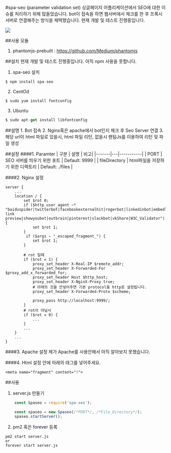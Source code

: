#spa-seo (parameter validation set)
 싱글페이지 어플리케이션에서 SEO에 대한 이슈를 처리하기 위해 많들었습니다. bot이 접속을 하면 웹서버에서 체크를 한 후 프록시 서버로 연결해주는 방식을 체택했습니다. 현재 개발 및 테스트 진행중입니다.

![](https://github.com/mayajuni/spa-seo/blob/master/img.PNG?raw=true)

##사용 모듈
1. phantomjs-prebuilt : https://github.com/Medium/phantomjs

##설치
현재 개발 및 테스트 진행중입니다. 아직 npm 사용을 못합니다.
1. spa-seo 설치
```javascript
$ npm install spa-seo
```
2. CentOd
```javascript
$ sudo yum install fontconfig
```
3. Ubuntu
```javascript
$ sudo apt-get install libfontconfig
```

##설명
	1. Bot 접속
	2. Nginx혹은 apache에서 bot인지 체크 후 Seo Server 연결
	3. 해당 url이 html 파일로 있을시, html 파일 리턴, 없을시 팬텀Js를 이용하여 리턴 및 파일 생성

##설정
####1. Paramter
| 구분  | 설명 | 비고|
|-------|---|-----------|
| PORT  | SEO 서버를 띄우기 위한 포트 | Default: 9999     |
| fileDirectory | html파일을 저장하기 위한 디렉토리  | Default: ./files      |

####2. Nginx 설정
```
server {
	...
    location / {
    	set $rot 0;
    	if ($http_user_agent ~* "baiduspider|twitterbot|facebookexternalhit|rogerbot|linkedinbot|embedly|quora link preview|showyoubot|outbrain|pinterest|slackbot|vkShare|W3C_Validator") {
            set $rot 1;
        }
         if ($args ~ "_escaped_fragment_") {
            set $rot 1;
        }

		# rot 일때
        if ($rot = 1) {
        	proxy_set_header X-Real-IP $remote_addr;
            proxy_set_header X-Forwarded-For $proxy_add_x_forwarded_for;
            proxy_set_header Host $http_host;
            proxy_set_header X-NginX-Proxy true;
            # 아래의 것을 안넣어주면 기본 protocol을 http로 설정됩니다.
            proxy_set_header X-Forwarded-Proto $scheme;

            proxy_pass http://localhost:9999/;
        }
        # rot이 아닐시
        if ($rot = 0) {
        	...
        }
        ...
    }
    ...
}
```
####3. Apache 설정
 제가 Apache를 사용안해서 아직 알아보지 못했습니다.

####4. Html 설정
<hear>안에 아래의 태그를 넣어주세요.
```
<meta name="fragment" content="!">
```

##사용
1. server.js 만들기
```javascript
	const Spaseo = require('spa-seo');

    const spaseo = new Spaseo(/*PORT*/, /*File_Directory*/);
    spaseo.startServer();
```
2. pm2 혹은 forever 등록
```
pm2 start server.js
or
forever start server.js
```
